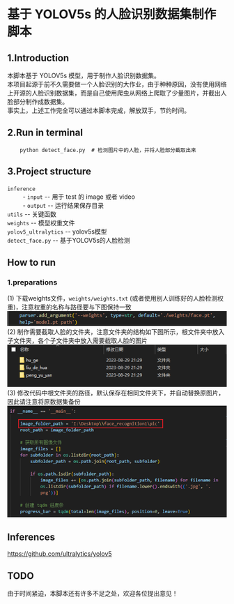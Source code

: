 # 基于 YOLOV5s 的人脸识别数据集制作脚本

## 1.Introduction
本脚本基于 YOLOV5s 模型，用于制作人脸识别数据集。  
本项目起源于前不久需要做一个人脸识别的大作业，由于种种原因，没有使用网络上开源的人脸识别数据集，而是自己使用爬虫从网络上爬取了少量图片，并截出人脸部分制作成数据集。  
事实上，上述工作完全可以通过本脚本完成，解放双手，节约时间。


## 2.Run in terminal
``` 
    python detect_face.py  # 检测图片中的人脸，并将人脸部分截取出来
```

## 3.Project structure

`inference`  
&nbsp;&nbsp;&nbsp;&nbsp;&nbsp;&nbsp;&nbsp;&nbsp;    - `input`        -- 用于 test 的 image 或者 video  
&nbsp;&nbsp;&nbsp;&nbsp;&nbsp;&nbsp;&nbsp;&nbsp;    - `output`       -- 运行结果保存目录   
`utils`              -- 关键函数  
`weights`            -- 模型权重文件  
`yolov5_ultralytics` -- yolov5s模型  
`detect_face.py`     -- 基于YOLOV5s的人脸检测  
 

## How to run
### 1.preparations  
(1) 下载weights文件，`weights/weights.txt` (或者使用别人训练好的人脸检测权重)，注意权重的名称与路径要与下图保持一致   
![Alt text](data/image.png)  
(2) 制作需要截取人脸的文件夹，注意文件夹的结构如下图所示，根文件夹中放入子文件夹，各个子文件夹中放入需要截取人脸的图片  
![Alt text](data/image-2.png)  
(3) 修改代码中根文件夹的路径，默认保存在相同文件夹下，并自动替换原图片，因此请注意将原数据集备份
![Alt text](data/image-1.png)
## Inferences 
https://github.com/ultralytics/yolov5 


## TODO
由于时间紧迫，本脚本还有许多不足之处，欢迎各位提出意见！  




